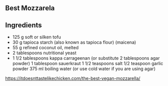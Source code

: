 ## Best Mozzarela

## Ingredients

* 125 g soft or silken tofu
* 30 g tapioca starch (also known as tapioca flour) (maicena)
* 55 g refined coconut oil, melted
* 2 tablespoons nutritional yeast
* 1 1/2 tablespoons kappa carrageenan (or substitute 2 tablespoons agar powder)
    1 tablespoon sauerkraut
    1 1/2 teaspoons salt
    1/2 teaspoon garlic powder
    375 ml boiling water (or use cold water if you are using agar)

https://itdoesnttastelikechicken.com/the-best-vegan-mozzarella/